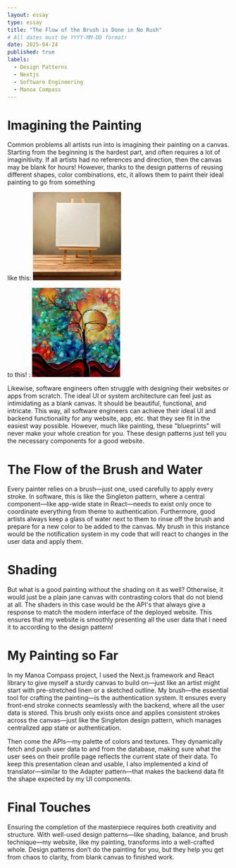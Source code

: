 ```yaml
---
layout: essay
type: essay
title: "The Flow of the Brush is Done in No Rush"
# All dates must be YYYY-MM-DD format!
date: 2025-04-24
published: true
labels:
  - Design Patterns
  - Nextjs
  - Software Engineering
  - Manoa Compass
---
```


# Imagining the Painting
Common problems all artists run into is imagining their painting on a canvas. Starting from the beginning is the hardest part, and often requires a lot of imaginitivity. If all artists had no references and direction, then the canvas may be blank for hours! However, thanks to the design patterns of reusing different shapes, color combinations, etc, it allows them to paint their ideal painting to go from something 

like this: <img width="200px" class="rounded float-start pe-4" src="../img/canvas1.jpg"> 

to this! : <img width="200px" class="rounded float-start pe-4" src="../img/art.jpg">

Likewise, software engineers often struggle with designing their websites or apps from scratch. The ideal UI or system architecture can feel just as intimidating as a blank canvas. It should be beautiful, functional, and intricate. This way, all software engineers can achieve their ideal UI and backend functionality for any website, app, etc. that they see fit in the easiest way possible. However, much like painting, these "blueprints" will never make your whole creation for you. These design patterns just tell you the necessary components for a good website.

# The Flow of the Brush and Water
Every painter relies on a brush—just one, used carefully to apply every stroke. In software, this is like the Singleton pattern, where a central component—like app-wide state in React—needs to exist only once to coordinate everything from theme to authentication. 
Furthermore, good artists always keep a glass of water next to them to rinse off the brush and prepare for a new color to be added to the canvas. My brush in this instance would be the notification system in my code that will react to changes in the user data and apply them. 

# Shading
But what is a good painting without the shading on it as well? Otherwise, it would just be a plain jane canvas with contrasting colors that do not blend at all. The shaders in this case would be the API's that always give a response to match the modern interface of the deployed website. This ensures that my website is smoothly presenting all the user data that I need it to according to the design pattern!

# My Painting so Far
In my Manoa Compass project, I used the Next.js framework and React library to give myself a sturdy canvas to build on—just like an artist might start with pre-stretched linen or a sketched outline. My brush—the essential tool for crafting the painting—is the authentication system. It ensures every front-end stroke connects seamlessly with the backend, where all the user data is stored. This brush only exists once and applies consistent strokes across the canvas—just like the Singleton design pattern, which manages centralized app state or authentication.

Then come the APIs—my palette of colors and textures. They dynamically fetch and push user data to and from the database, making sure what the user sees on their profile page reflects the current state of their data. To keep this presentation clean and usable, I also implemented a kind of translator—similar to the Adapter pattern—that makes the backend data fit the shape expected by my UI components.

# Final Touches
Ensuring the completion of the masterpiece requires both creativity and structure. With well-used design patterns—like shading, balance, and brush technique—my website, like my painting, transforms into a well-crafted whole. Design patterns don’t do the painting for you, but they help you get from chaos to clarity, from blank canvas to finished work.
